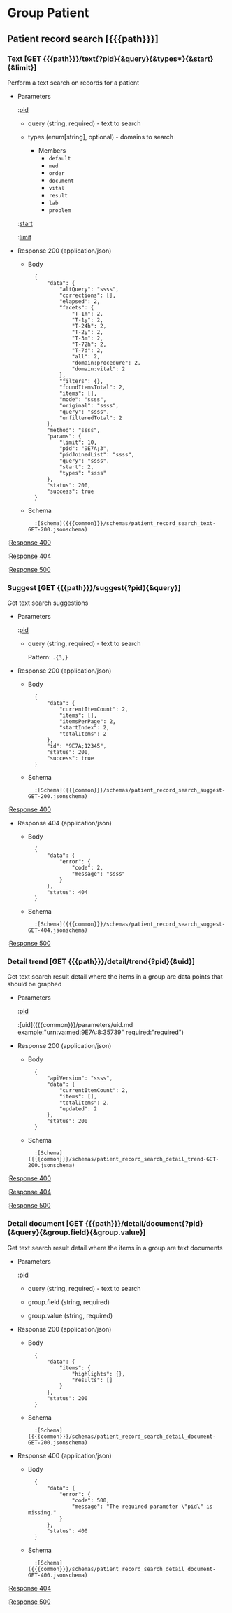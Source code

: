 # Group Patient

## Patient record search [{{{path}}}]

### Text [GET {{{path}}}/text{?pid}{&query}{&types*}{&start}{&limit}]

Perform a text search on records for a patient

+ Parameters

    :[pid]({{{common}}}/parameters/pid.md)

    + query (string, required) - text to search

    + types (enum[string], optional) - domains to search

        + Members
            + `default`
            + `med`
            + `order`
            + `document`
            + `vital`
            + `result`
            + `lab`
            + `problem`

    :[start]({{{common}}}/parameters/start.md)

    :[limit]({{{common}}}/parameters/limit.md)


+ Response 200 (application/json)

    + Body

            {
                "data": {
                    "altQuery": "ssss",
                    "corrections": [],
                    "elapsed": 2,
                    "facets": {
                        "T-1m": 2,
                        "T-1y": 2,
                        "T-24h": 2,
                        "T-2y": 2,
                        "T-3m": 2,
                        "T-72h": 2,
                        "T-7d": 2,
                        "all": 2,
                        "domain:procedure": 2,
                        "domain:vital": 2
                    },
                    "filters": {},
                    "foundItemsTotal": 2,
                    "items": [],
                    "mode": "ssss",
                    "original": "ssss",
                    "query": "ssss",
                    "unfilteredTotal": 2
                },
                "method": "ssss",
                "params": {
                    "limit": 10,
                    "pid": "9E7A;3",
                    "pidJoinedList": "ssss",
                    "query": "ssss",
                    "start": 2,
                    "types": "ssss"
                },
                "status": 200,
                "success": true
            }

    + Schema

            :[Schema]({{{common}}}/schemas/patient_record_search_text-GET-200.jsonschema)

:[Response 400]({{{common}}}/responses/400.md)

:[Response 404]({{{common}}}/responses/404.md)

:[Response 500]({{{common}}}/responses/500.md)


### Suggest [GET {{{path}}}/suggest{?pid}{&query}]

Get text search suggestions

+ Parameters

    :[pid]({{{common}}}/parameters/pid.md)

    + query (string, required) - text to search

        Pattern: `.{3,}`



+ Response 200 (application/json)

    + Body

            {
                "data": {
                    "currentItemCount": 2,
                    "items": [],
                    "itemsPerPage": 2,
                    "startIndex": 2,
                    "totalItems": 2
                },
                "id": "9E7A;12345",
                "status": 200,
                "success": true
            }

    + Schema

            :[Schema]({{{common}}}/schemas/patient_record_search_suggest-GET-200.jsonschema)

:[Response 400]({{{common}}}/responses/400.md)

+ Response 404 (application/json)

    + Body

            {
                "data": {
                    "error": {
                        "code": 2,
                        "message": "ssss"
                    }
                },
                "status": 404
            }

    + Schema

            :[Schema]({{{common}}}/schemas/patient_record_search_suggest-GET-404.jsonschema)

:[Response 500]({{{common}}}/responses/500.md)


### Detail trend [GET {{{path}}}/detail/trend{?pid}{&uid}]

Get text search result detail where the items in a group are data points that should be graphed

+ Parameters

    :[pid]({{{common}}}/parameters/pid.md)

    :[uid]({{{common}}}/parameters/uid.md example:"urn:va:med:9E7A:8:35739" required:"required")


+ Response 200 (application/json)

    + Body

            {
                "apiVersion": "ssss",
                "data": {
                    "currentItemCount": 2,
                    "items": [],
                    "totalItems": 2,
                    "updated": 2
                },
                "status": 200
            }

    + Schema

            :[Schema]({{{common}}}/schemas/patient_record_search_detail_trend-GET-200.jsonschema)

:[Response 400]({{{common}}}/responses/400.md)

:[Response 404]({{{common}}}/responses/404.md)

:[Response 500]({{{common}}}/responses/500.md)


### Detail document [GET {{{path}}}/detail/document{?pid}{&query}{&group.field}{&group.value}]

Get text search result detail where the items in a group are text documents

+ Parameters

    :[pid]({{{common}}}/parameters/pid.md)

    + query (string, required) - text to search

    + group.field (string, required)

    + group.value (string, required)


+ Response 200 (application/json)

    + Body

            {
                "data": {
                    "items": {
                        "highlights": {},
                        "results": []
                    }
                },
                "status": 200
            }

    + Schema

            :[Schema]({{{common}}}/schemas/patient_record_search_detail_document-GET-200.jsonschema)

+ Response 400 (application/json)

    + Body

            {
                "data": {
                    "error": {
                        "code": 500,
                        "message": "The required parameter \"pid\" is missing."
                    }
                },
                "status": 400
            }

    + Schema

            :[Schema]({{{common}}}/schemas/patient_record_search_detail_document-GET-400.jsonschema)

:[Response 404]({{{common}}}/responses/404.md)

:[Response 500]({{{common}}}/responses/500.md)

